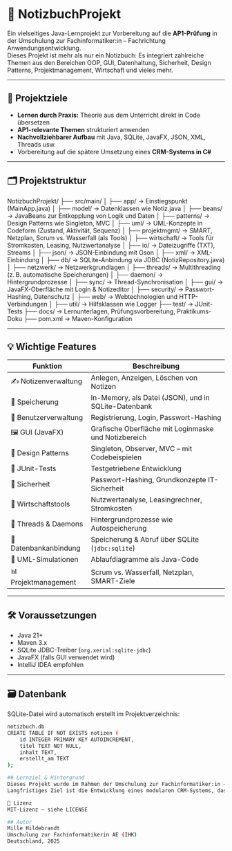 # 📘 NotizbuchProjekt

Ein vielseitiges Java-Lernprojekt zur Vorbereitung auf die **AP1-Prüfung** in der Umschulung zur Fachinformatiker:in – Fachrichtung Anwendungsentwicklung.  
Dieses Projekt ist mehr als nur ein Notizbuch: Es integriert zahlreiche Themen aus den Bereichen OOP, GUI, Datenhaltung, Sicherheit, Design Patterns, Projektmanagement, Wirtschaft und vieles mehr.

---

## 🚀 Projektziele

- **Lernen durch Praxis:** Theorie aus dem Unterricht direkt in Code übersetzen
- **AP1-relevante Themen** strukturiert anwenden
- **Nachvollziehbarer Aufbau** mit Java, SQLite, JavaFX, JSON, XML, Threads usw.
- Vorbereitung auf die spätere Umsetzung eines **CRM-Systems in C#**

---

## 🗂️ Projektstruktur
NotizbuchProjekt/
├── src/main/
│ ├── app/ → Einstiegspunkt (MainApp.java)
│ ├── model/ → Datenklassen wie Notiz.java
│ ├── beans/ → JavaBeans zur Entkopplung von Logik und Daten
│ ├── patterns/ → Design Patterns wie Singleton, MVC
│ ├── uml/ → UML-Konzepte in Codeform (Zustand, Aktivität, Sequenz)
│ ├── projektmgmt/ → SMART, Netzplan, Scrum vs. Wasserfall (als Tools)
│ ├── wirtschaft/ → Tools für Stromkosten, Leasing, Nutzwertanalyse
│ ├── io/ → Dateizugriffe (TXT), Streams
│ ├── json/ → JSON-Einbindung mit Gson
│ ├── xml/ → XML-Einbindung
│ ├── db/ → SQLite-Anbindung via JDBC (NotizRepository.java)
│ ├── netzwerk/ → Netzwerkgrundlagen
│ ├── threads/ → Multithreading (z. B. automatische Speicherungen)
│ ├── daemon/ → Hintergrundprozesse
│ ├── sync/ → Thread-Synchronisation
│ ├── gui/ → JavaFX-Oberfläche mit Login & Notizeditor
│ ├── security/ → Passwort-Hashing, Datenschutz
│ ├── web/ → Webtechnologien und HTTP-Verbindungen
│ ├── util/ → Hilfsklassen wie Logger
├── test/ → JUnit-Tests
├── docs/ → Lernunterlagen, Prüfungsvorbereitung, Praktikums-Doku
├── pom.xml → Maven-Konfiguration


---

## 💡 Wichtige Features

| Funktion                   | Beschreibung |
|---------------------------|--------------|
| ✍️ Notizenverwaltung       | Anlegen, Anzeigen, Löschen von Notizen |
| 💾 Speicherung             | In-Memory, als Datei (JSON), und in SQLite-Datenbank |
| 👤 Benutzerverwaltung      | Registrierung, Login, Passwort-Hashing |
| 🖼️ GUI (JavaFX)           | Grafische Oberfläche mit Loginmaske und Notizbereich |
| 🧱 Design Patterns         | Singleton, Observer, MVC – mit Codebeispielen |
| 🧪 JUnit-Tests             | Testgetriebene Entwicklung |
| 🔐 Sicherheit              | Passwort-Hashing, Grundkonzepte IT-Sicherheit |
| 🧮 Wirtschaftstools        | Nutzwertanalyse, Leasingrechner, Stromkosten |
| 🔄 Threads & Daemons       | Hintergrundprozesse wie Autospeicherung |
| 🔌 Datenbankanbindung      | Speicherung & Abruf über SQLite (`jdbc:sqlite`) |
| 🧠 UML-Simulationen        | Ablaufdiagramme als Java-Code |
| 📊 Projektmanagement       | Scrum vs. Wasserfall, Netzplan, SMART-Ziele |

---

## 🛠️ Voraussetzungen

- Java 21+
- Maven 3.x
- SQLite JDBC-Treiber (`org.xerial:sqlite-jdbc`)
- JavaFX (falls GUI verwendet wird)
- IntelliJ IDEA empfohlen

---

## 🗃️ Datenbank

SQLite-Datei wird automatisch erstellt im Projektverzeichnis:

```bash
notizbuch.db
CREATE TABLE IF NOT EXISTS notizen (
    id INTEGER PRIMARY KEY AUTOINCREMENT,
    titel TEXT NOT NULL,
    inhalt TEXT,
    erstellt_am TEXT
);

## Lernziel & Hintergrund
Dieses Projekt wurde im Rahmen der Umschulung zur Fachinformatiker:in – AE entwickelt und dient als praktischer Lernspeicher für alle prüfungsrelevanten Inhalte der AP1.
Langfristiges Ziel ist die Entwicklung eines modularen CRM-Systems, das später auch in C# umgesetzt werden kann.

📄 Lizenz
MIT-Lizenz – siehe LICENSE

## Autor
Mille Hildebrandt
Umschulung zur Fachinformatikerin AE (IHK)
Deutschland, 2025
